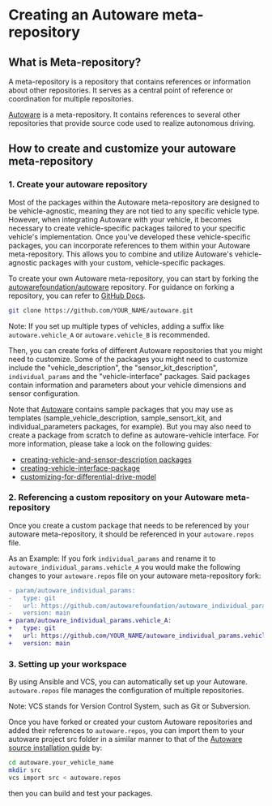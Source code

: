 # Creating an Autoware meta-repository

## What is Meta-repository?

A meta-repository is a repository that contains references or information about other repositories. It serves as a central point of reference or coordination for multiple repositories.

[Autoware](https://github.com/autowarefoundation/autoware) is a meta-repository. It contains references to several other repositories that provide source code used to realize autonomous driving.

## How to create and customize your autoware meta-repository

### 1. Create your autoware repository

Most of the packages within the Autoware meta-repository are designed to be vehicle-agnostic, meaning they are not tied to any specific vehicle type. However, when integrating Autoware with your vehicle, it becomes necessary to create vehicle-specific packages tailored to your specific vehicle's implementation. Once you've developed these vehicle-specific packages, you can incorporate references to them within your Autoware meta-repository. This allows you to combine and utilize Autoware's vehicle-agnostic packages with your custom, vehicle-specific packages.

To create your own Autoware meta-repository, you can start by forking the [autowarefoundation/autoware](https://github.com/autowarefoundation/autoware) repository. For guidance on forking a repository, you can refer to [GitHub Docs](https://docs.github.com/en/get-started/quickstart/fork-a-repo).


```bash
git clone https://github.com/YOUR_NAME/autoware.git
```
Note: If you set up multiple types of vehicles, adding a suffix like `autoware.vehicle_A` or `autoware.vehicle_B` is recommended.

Then, you can create forks of different Autoware repositories that you might need to customize. Some of the packages you might need to customize include the "vehicle_description", the "sensor_kit_description", `individual_params` and the "vehicle-interface" packages. Said packages contain information and parameters about your vehicle dimensions and sensor configuration.

Note that [Autoware](https://github.com/autowarefoundation/autoware) contains sample packages that you may use as templates (sample_vehicle_description, sample_sensort_kit, and individual_parameters packages, for example). But you may also need to create a package from scratch to define as autoware-vehicle interface. For more information, please take a look on the following guides:

- [creating-vehicle-and-sensor-description packages](https://autowarefoundation.github.io/autoware-documentation/main/how-to-guides/integrating-autoware/creating-vehicle-and-sensor-description/creating-vehicle-and-sensor-description)
- [creating-vehicle-interface-package](https://autowarefoundation.github.io/autoware-documentation/main/how-to-guides/integrating-autoware/creating-vehicle-interface-package/creating-a-vehicle-interface-for-an-ackermann-kinematic-model/)
- [customizing-for-differential-drive-model](https://autowarefoundation.github.io/autoware-documentation/main/how-to-guides/integrating-autoware/creating-vehicle-interface-package/customizing-for-differential-drive-model/)


### 2. Referencing a custom repository on your Autoware meta-repository

Once you create a custom package that needs to be referenced by your autoware meta-repository, it should be referenced in your `autoware.repos` file.

As an Example: If you fork `individual_params` and rename it to `autoware_individual_params.vehicle_A` you would make the following changes to your `autoware.repos` file on your autoware meta-repository fork:

```diff
- param/autoware_individual_params:
-   type: git
-   url: https://github.com/autowarefoundation/autoware_individual_params
-   version: main
+ param/autoware_individual_params.vehicle_A:
+   type: git
+   url: https://github.com/YOUR_NAME/autoware_individual_params.vehicle_A
+   version: main
```

### 3. Setting up your workspace

By using Ansible and VCS, you can automatically set up your Autoware.
`autoware.repos` file manages the configuration of multiple repositories.

Note: VCS stands for Version Control System, such as Git or Subversion.

Once you have forked or created your custom Autoware repositories and added their references to `autoware.repos`, you can import them to your autoware project src folder in a similar manner to that of the [Autoware source installation guide](https://autowarefoundation.github.io/autoware-documentation/main/installation/autoware/source-installation/#how-to-set-up-a-workspace) by:

   ```bash
   cd autoware.your_vehicle_name
   mkdir src
   vcs import src < autoware.repos
   ```
then you can build and test your packages.

